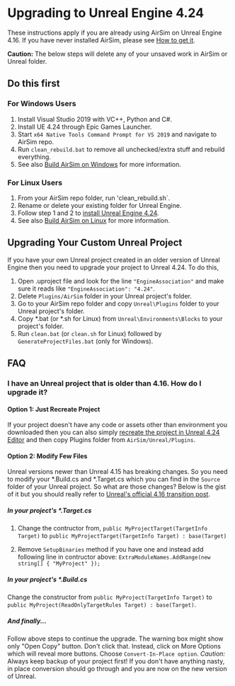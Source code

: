# Upgrading to Unreal Engine 4.24

These instructions apply if you are already using AirSim on Unreal Engine 4.16. If you have never installed AirSim, please see [How to get it](https://github.com/microsoft/airsim#how-to-get-it).

**Caution:** The below steps will delete any of your unsaved work in AirSim or Unreal folder.

## Do this first

### For Windows Users
1. Install Visual Studio 2019 with VC++, Python and C#.
2. Install UE 4.24 through Epic Games Launcher.
3. Start `x64 Native Tools Command Prompt for VS 2019` and navigate to AirSim repo.
4. Run `clean_rebuild.bat` to remove all unchecked/extra stuff and rebuild everything.
5. See also [Build AirSim on Windows](build_windows.md) for more information.

### For Linux Users
1. From your AirSim repo folder, run 'clean_rebuild.sh`.
2. Rename or delete your existing folder for Unreal Engine.
3. Follow step 1 and 2 to [install Unreal Engine 4.24](https://github.com/Microsoft/AirSim/blob/master/docs/build_linux.md#install-and-build).
4. See also [Build AirSim on Linux](build_linux.md) for more information.

## Upgrading Your Custom Unreal Project
If you have your own Unreal project created in an older version of Unreal Engine then you need to upgrade your project to Unreal 4.24. To do this,

1. Open .uproject file and look for the line `"EngineAssociation"` and make sure it reads like `"EngineAssociation": "4.24"`.
2. Delete `Plugins/AirSim` folder in your Unreal project's folder.
3. Go to your AirSim repo folder and copy `Unreal\Plugins` folder to your Unreal project's folder.
4. Copy *.bat (or *.sh for Linux) from `Unreal\Environments\Blocks` to your project's folder.
5. Run `clean.bat` (or `clean.sh` for Linux) followed by `GenerateProjectFiles.bat` (only for Windows).

## FAQ

### I have an Unreal project that is older than 4.16. How do I upgrade it?

#### Option 1: Just Recreate Project
If your project doesn't have any code or assets other than environment you downloaded then you can also simply [recreate the project in Unreal 4.24 Editor](unreal_custenv.md) and then copy Plugins folder from `AirSim/Unreal/Plugins`.

#### Option 2: Modify Few Files
Unreal versions newer than Unreal 4.15 has breaking changes. So you need to modify your *.Build.cs and *.Target.cs which you can find in the `Source` folder of your Unreal project. So what are those changes? Below is the gist of it but you should really refer to [Unreal's official 4.16 transition post](https://forums.unrealengine.com/showthread.php?145757-C-4-16-Transition-Guide).

##### In your project's *.Target.cs
1. Change the contructor from, `public MyProjectTarget(TargetInfo Target)` to `public MyProjectTarget(TargetInfo Target) : base(Target)`

2. Remove `SetupBinaries` method if you have one and instead add following line in contructor above: `ExtraModuleNames.AddRange(new string[] { "MyProject" });`

##### In your project's *.Build.cs
Change the constructor from `public MyProject(TargetInfo Target)` to `public MyProject(ReadOnlyTargetRules Target) : base(Target)`.

##### And finally...
Follow above steps to continue the upgrade. The warning box might show only "Open Copy" button. Don't click that. Instead, click on More Options which will reveal more buttons. Choose `Convert-In-Place option`. *Caution:* Always keep backup of your project first! If you don't have anything nasty, in place conversion should go through and you are now on the new version of Unreal.
